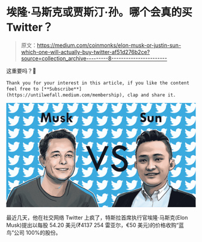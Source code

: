 # 埃隆·马斯克或贾斯汀·孙。哪个会真的买 Twitter？

> 原文：<https://medium.com/coinmonks/elon-musk-or-justin-sun-which-one-will-actually-buy-twitter-af51d276b2ce?source=collection_archive---------8----------------------->

这重要吗？🤔

```
Thank you for your interest in this article, if you like the content feel free to [**Subscribe**](https://untilwefall.medium.com/membership), clap and share it.
```

![](img/2a8e1721c0976e1524e5c417c2a6ce98.png)

最近几天，他在社交网络 Twitter 上疯了，特斯拉首席执行官埃隆·马斯克(Elon Musk)提出以每股 54.20 美元(₹4137 254 雷亚尔，€50 美元)的价格收购“蓝鸟”公司 100%的股份。